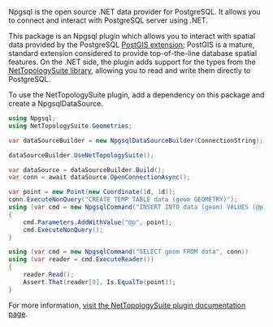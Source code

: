 Npgsql is the open source .NET data provider for PostgreSQL. It allows you to connect and interact with PostgreSQL server using .NET.

This package is an Npgsql plugin which allows you to interact with spatial data provided by the PostgreSQL [PostGIS extension](https://postgis.net); PostGIS is a mature, standard extension considered to provide top-of-the-line database spatial features. On the .NET side, the plugin adds support for the types from the [NetTopologySuite library](https://github.com/NetTopologySuite/NetTopologySuite), allowing you to read and write them directly to PostgreSQL. 

To use the NetTopologySuite plugin, add a dependency on this package and create a NpgsqlDataSource.

```csharp
using Npgsql;
using NetTopologySuite.Geometries;

var dataSourceBuilder = new NpgsqlDataSourceBuilder(ConnectionString);

dataSourceBuilder.UseNetTopologySuite();

var dataSource = dataSourceBuilder.Build();
var conn = await dataSource.OpenConnectionAsync();

var point = new Point(new Coordinate(1d, 1d));
conn.ExecuteNonQuery("CREATE TEMP TABLE data (geom GEOMETRY)");
using (var cmd = new NpgsqlCommand("INSERT INTO data (geom) VALUES (@p)", conn))
{
    cmd.Parameters.AddWithValue("@p", point);
    cmd.ExecuteNonQuery();
}

using (var cmd = new NpgsqlCommand("SELECT geom FROM data", conn))
using (var reader = cmd.ExecuteReader())
{
    reader.Read();
    Assert.That(reader[0], Is.EqualTo(point));
}
```

For more information, [visit the NetTopologySuite plugin documentation page](https://www.npgsql.org/doc/types/nts.html).
